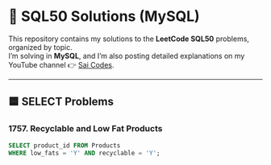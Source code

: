 # 📘 SQL50 Solutions (MySQL)

This repository contains my solutions to the **LeetCode SQL50** problems, organized by topic.  
I’m solving in **MySQL**, and I’m also posting detailed explanations on my YouTube channel 👉 [Sai Codes](https://www.youtube.com/@saicodes).  

---

## 🟦 SELECT Problems

### 1757. Recyclable and Low Fat Products  
```sql
SELECT product_id FROM Products
WHERE low_fats = 'Y' AND recyclable = 'Y';
